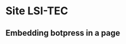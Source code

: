 # Site LSI-TEC

## Embedding botpress in a page
<!--stackedit_data:
eyJoaXN0b3J5IjpbMTcwMzA0MTQ4MSwtMjA4ODc0NjYxMl19
-->